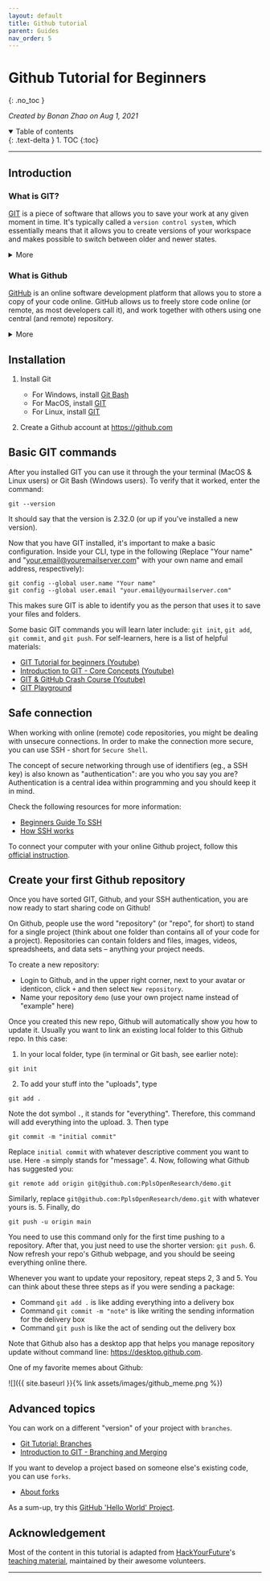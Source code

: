 ```yaml
---
layout: default
title: Github tutorial
parent: Guides
nav_order: 5
---
```


# Github Tutorial for Beginners
{: .no_toc }

*Created by Bonan Zhao on Aug 1, 2021*

<details open markdown="block">
  <summary>
    Table of contents
  </summary>
  {: .text-delta }
1. TOC
{:toc}
</details>

---

## Introduction

### What is GIT?

[GIT](https://git-scm.com) is a piece of software that allows you to save your work at any given moment in time. It's typically called a `version control system`, which essentially means that it allows you to create versions of your workspace and makes possible to switch between older and newer states.

<details markdown="block">
<summary>More</summary>
You can think of it like a video game. You get to a certain point in the game, after hours of struggle. You're really proud of how far you've come, and don't want to do it over again in case you die. So you decide to save your game. If something bad happens after that point you can always reload your game and start from that point on.

This is exactly what happens with GIT: however, instead of calling it saving your game we call it committing your changes. A "change" is a code modification you made within a working day.

If you ever would want to go back to a previous game save you can make GIT help you do so by checking out to that commit. You will learn more about that in the next sections.

Check out the following short clip to learn about the essentials of GIT:

* [GIT explained in 100 seconds](https://www.youtube.com/watch?v=hwP7WQkmECE)
</details>

### What is Github

[GitHub](https://github.com) is an online software development platform that allows you to store a copy of your code online.
GitHub allows us to freely store code online (or remote, as most developers call it), and work together with others using one central (and remote) repository.

<details markdown="block">
<summary>More</summary>

* To learn more about Github: [What is GitHub? on Youtube](https://www.youtube.com/watch?v=w3jLJU7DT5E)
* [GIT Good: A Practical Introduction to GIT and GitHub I](https://codeburst.io/git-good-part-a-e0d826286a2a)
* [GIT Good: A Practical Introduction to GIT and GitHub II](https://codeburst.io/git-good-a-practical-introduction-to-git-and-github-in-git-we-trust-f18fa263ec48)
</details>


## Installation

1. Install Git
    * For Windows, install [Git Bash](https://git-scm.com/download/win)
    * For MacOS, install [GIT](https://git-scm.com/download/mac)
    * For Linux, install [GIT](https://git-scm.com/download/linux)

2. Create a Github account at <https://github.com>

## Basic GIT commands

After you installed GIT you can use it through the your terminal (MacOS & Linux users) or Git Bash (Windows users). To verify that it worked, enter the command:

  `git --version`

It should say that the version is 2.32.0 (or up if you've installed a new version).

Now that you have GIT installed, it's important to make a basic configuration. Inside your CLI, type in the following (Replace "Your name" and "your.email@youremailserver.com" with your own name and email address, respectively):

  ```
  git config --global user.name "Your name"
  git config --global user.email "your.email@yourmailserver.com"
  ```

This makes sure GIT is able to identify you as the person that uses it to save your files and folders.

Some basic GIT commands you will learn later include: `git init`, `git add`, `git commit`, and `git push`. For self-learners, here is a list of helpful materials:

* [GIT Tutorial for beginners (Youtube)](https://www.youtube.com/watch?v=HVsySz-h9r4)
* [Introduction to GIT - Core Concepts (Youtube)](https://www.youtube.com/watch?v=uR6G2v_WsRA)
* [GIT & GitHub Crash Course (Youtube)](https://www.youtube.com/watch?v=SWYqp7iY_Tc)
* [GIT Playground](https://git-school.github.io/visualizing-git/)

## Safe connection

When working with online (remote) code repositories, you might be dealing with unsecure connections. In order to make the connection more secure, you can use SSH - short for `Secure Shell`.

The concept of secure networking through use of identifiers (eg., a SSH key) is also known as "authentication": are you who you say you are? Authentication is a central idea within programming and you should keep it in mind.

Check the following resources for more information:

* [Beginners Guide To SSH](https://www.youtube.com/watch?v=qWKK_PNHnnA)
* [How SSH works](https://www.youtube.com/watch?v=zlv9dI-9g1U)

To connect your computer with your online Github project, follow this [official instruction](https://docs.github.com/en/github/authenticating-to-github/connecting-to-github-with-ssh).

## Create your first Github repository

Once you have sorted GIT, Github, and your SSH authentication, you are now ready to start sharing code on Github!

On Github, people use the word "repository" (or "repo", for short) to stand for a single project (think about one folder than contains all of your code for a project). Repositories can contain folders and files, images, videos, spreadsheets, and data sets – anything your project needs.

To create a new repository:

* Login to Github, and in the upper right corner, next to your avatar or identicon, click `+` and then select `New repository`.
* Name your repository `demo` (use your own project name instead of "example" here)

Once you created this new repo, Github will automatically show you how to update it. Usually you want to link an existing local folder to this Github repo. In this case:

1. In your local folder, type (in terminal or Git bash, see earlier note):
  ```
  git init
  ```
2. To add your stuff into the "uploads", type
  ```
  git add .
  ```
  Note the dot symbol `.`, it stands for "everything". Therefore, this command will add everything into the upload.
3. Then type
  ```
  git commit -m "initial commit"
  ```
  Replace `initial commit` with whatever descriptive comment you want to use. Here `-m` simply stands for "message".
4. Now, following what Github has suggested you:
  ```
  git remote add origin git@github.com:PplsOpenResearch/demo.git
  ```
  Similarly, replace `git@github.com:PplsOpenResearch/demo.git` with whatever yours is.
5. Finally, do
  ```
  git push -u origin main
  ```
  You need to use this command only for the first time pushing to a repository. After that, you just need to use the shorter version: `git push`.
6. Now refresh your repo's Github webpage, and you should be seeing everything online there.

Whenever you want to update your repository, repeat steps 2, 3 and 5. You can think about these three steps as if you were sending a package:

* Command `git add .` is like adding everything into a delivery box
* Command `git commit -m "note"` is like writing the sending information for the delivery box
* Command `git push` is like the act of sending out the delivery box

Note that Github also has a desktop app that helps you manage repository update without command line: <https://desktop.github.com>.

One of my favorite memes about Github:

![]({{ site.baseurl }}{% link assets/images/github_meme.png %})

## Advanced topics

You can work on a different "version" of your project with `branches`.

- [Git Tutorial: Branches](https://www.youtube.com/watch?v=sgzkY5vFKQQ)
- [Introduction to GIT - Branching and Merging](https://www.youtube.com/watch?v=FyAAIHHClqI)

If you want to develop a project based on someone else's existing code, you can use `forks`.

- [About forks](https://docs.github.com/en/github/collaborating-with-pull-requests/working-with-forks/about-forks)

As a sum-up, try this [GitHub 'Hello World' Project](https://guides.github.com/activities/hello-world/).

## Acknowledgement

Most of the content in this tutorial is adapted from [HackYourFuture](https://github.com/HackYourFuture)'s [teaching material](https://github.com/HackYourFuture/HTML-CSS/blob/master/Week2/README.md), maintained by their awesome volunteers.

---

<!-- [Next: Six pillars of open research]({{ site.baseurl }}{% link docs/guides/six_pillars_of_open_research.md %}) -->

